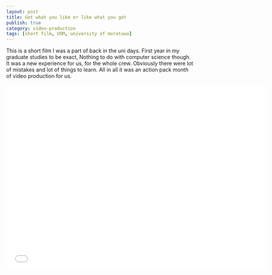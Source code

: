 ```yaml
---
layout: post
title: Get what you like or like what you get
publish: true
category: video-production
tags: [short film, UOM, university of moratuwa]
---
```


This is a short film I was a part of back in the uni days. First year in my graduate studies to be exact, Nothing to do with computer science though. It was a new experience for us, for the whole crew. Obviously there were lot of mistakes and lot of things to learn. All in all it was an action pack month of video production for us. 

<iframe width="700" height="500" src="//www.youtube.com/embed/0a3W1s64oOc" frameborder="0" allowfullscreen></iframe>

